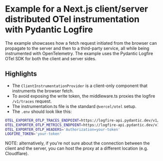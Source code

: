 # Example for a Next.js client/server distributed OTel instrumentation with Pydantic Logfire

The example showcases how a fetch request initiated from the browser can propagate to the server and then to a third-party service, all while being instrumented with OpenTelemetry. The example uses the Pydantic Logfire OTel SDK for both the client and server sides.

## Highlights

- The `ClientInstrumentationProvider` is a client-only component that instruments the browser fetch.
- To avoid exposing the write token, the middleware.ts proxies the logfire `/v1/traces` request.
- The instrumentation.ts file is the standard `@vercel/otel` setup. 
- The `.env` should look like this: 

```sh
OTEL_EXPORTER_OTLP_TRACES_ENDPOINT=https://logfire-api.pydantic.dev/v1/traces
OTEL_EXPORTER_OTLP_METRICS_ENDPOINT=https://logfire-api.pydantic.dev/v1/metrics
OTEL_EXPORTER_OTLP_HEADERS='Authorization=your-token'
LOGFIRE_TOKEN='your-token'
```

NOTE: alternatively, if you're not sure about the connection between the client and the server, you can host the proxy at a different location (e.g. Cloudflare).
